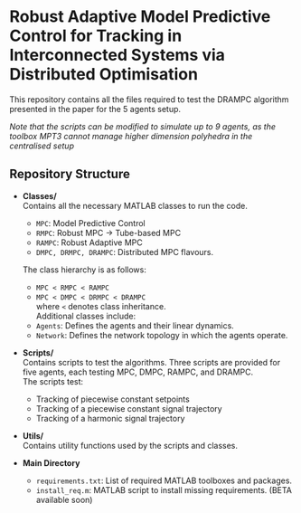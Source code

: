 # Robust Adaptive Model Predictive Control for Tracking in Interconnected Systems via Distributed Optimisation

This repository contains all the files required to test the DRAMPC algorithm presented in the paper for the 5 agents setup.

*Note that the scripts can be modified to simulate up to 9 agents, as the toolbox MPT3 cannot manage higher dimension polyhedra in the centralised setup*

## Repository Structure

- **Classes/**  
  Contains all the necessary MATLAB classes to run the code. 
  - `MPC`: Model Predictive Control
  - `RMPC`: Robust MPC -> Tube-based MPC
  - `RAMPC`: Robust Adaptive MPC
  - `DMPC, DRMPC, DRAMPC`: Distributed MPC flavours.
  
  The class hierarchy is as follows:  
  - `MPC < RMPC < RAMPC`  
  - `MPC < DMPC < DRMPC < DRAMPC`  
  where `<` denotes class inheritance.  
  Additional classes include:
  - `Agents`: Defines the agents and their linear dynamics.
  - `Network`: Defines the network topology in which the agents operate.

- **Scripts/**  
  Contains scripts to test the algorithms. Three scripts are provided for five agents, each testing MPC, DMPC, RAMPC, and DRAMPC.  
  The scripts test:
  - Tracking of piecewise constant setpoints
  - Tracking of a piecewise constant signal trajectory
  - Tracking of a harmonic signal trajectory

- **Utils/**  
  Contains utility functions used by the scripts and classes.

- **Main Directory**  
  - `requirements.txt`: List of required MATLAB toolboxes and packages.
  - `install_req.m`: MATLAB script to install missing requirements. (BETA available soon)


